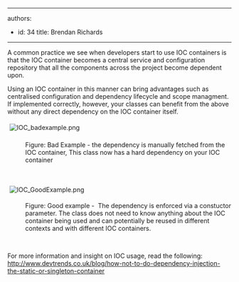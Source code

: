 

---
authors:
  - id: 34
    title: Brendan Richards
---




<span class='intro'> A common practice&#160;we&#160;see when developers start to use IOC containers is that the IOC container becomes a central service and configuration repository that all the components across the project become dependent upon. </span>

<p>​Using an IOC container in this manner can bring advantages such as centralised configuration and dependency lifecycle and scope managment. If implemented correctly, however, your classes can benefit from the above without any direct dependency on the IOC container itself.</p><p><strong style="line-height&#58;1.6;"></strong></p><img src="/PublishingImages/IOC_badexample.png" alt="IOC_badexample.png" style="margin&#58;5px;" /><br><div><br><dd class="ssw15-rteElement-FigureBad">Figure&#58; Bad Example - the dependency is&#160;manually fetched from the IOC container, This class now has a hard dependency on your IOC container</dd><p><br></p><p><img src="/PublishingImages/IOC_GoodExample.png" alt="IOC_GoodExample.png" style="margin&#58;5px;" /><br></p><dd class="ssw15-rteElement-FigureGood">Figure&#58; Good example - &#160;The dependency is enforced via a constuctor parameter.&#160;The class does not need to know anything about the&#160;IOC container being used and&#160;can potentially be reused in different contexts and with different IOC containers.&#160;</dd><p>&#160;</p><p>For more information and insight on IOC usage,&#160;read the following&#58;&#160;​<a href="http&#58;//www.devtrends.co.uk/blog/how-not-to-do-dependency-injection-the-static-or-singleton-container">http&#58;//www.devtrends.co.uk/blog/how-not-to-do-dependency-injection-the-static-or-singleton-container</a>​</p></div>



